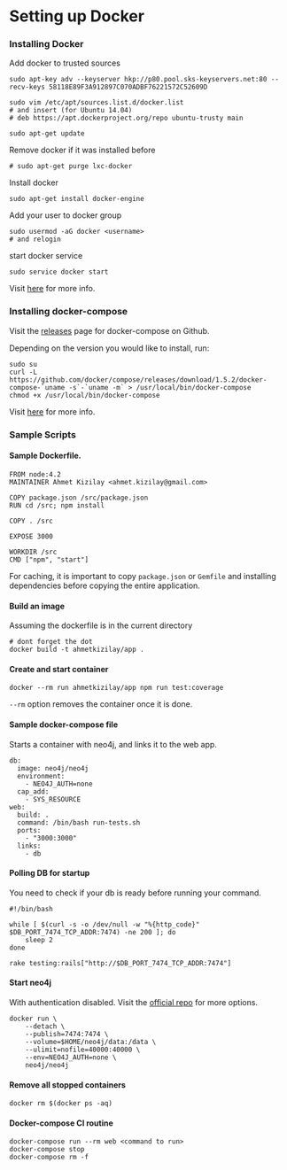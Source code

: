 # Setting up Docker

### Installing Docker
Add docker to trusted sources
```
sudo apt-key adv --keyserver hkp://p80.pool.sks-keyservers.net:80 --recv-keys 58118E89F3A912897C070ADBF76221572C52609D

sudo vim /etc/apt/sources.list.d/docker.list
# and insert (for Ubuntu 14.04)
# deb https://apt.dockerproject.org/repo ubuntu-trusty main

sudo apt-get update
```

Remove docker if it was installed before
```
# sudo apt-get purge lxc-docker
```

Install docker
```
sudo apt-get install docker-engine
```
Add your user to docker group
```
sudo usermod -aG docker <username>
# and relogin
```
start docker service
```
sudo service docker start
```
Visit [here](https://docs.docker.com/engine/installation/ubuntulinux/) for more info.

### Installing docker-compose
Visit the [releases](https://github.com/docker/compose/releases) page for docker-compose on Github.

Depending on the version you would like to install, run:
```
sudo su
curl -L https://github.com/docker/compose/releases/download/1.5.2/docker-compose-`uname -s`-`uname -m` > /usr/local/bin/docker-compose
chmod +x /usr/local/bin/docker-compose
```
Visit [here](https://docs.docker.com/compose/install/) for more info.

### Sample Scripts
#### Sample Dockerfile.

```
FROM node:4.2
MAINTAINER Ahmet Kizilay <ahmet.kizilay@gmail.com>

COPY package.json /src/package.json
RUN cd /src; npm install

COPY . /src

EXPOSE 3000

WORKDIR /src
CMD ["npm", "start"]
```
For caching, it is important to copy `package.json` or `Gemfile` and installing dependencies before copying the entire application.

#### Build an image
Assuming the dockerfile is in the current directory
```
# dont forget the dot
docker build -t ahmetkizilay/app .
```
#### Create and start container
```
docker --rm run ahmetkizilay/app npm run test:coverage
```
`--rm` option removes the container once it is done.

#### Sample docker-compose file
Starts a container with neo4j, and links it to the web app.
```
db:
  image: neo4j/neo4j
  environment:
    - NEO4J_AUTH=none
  cap_add:
    - SYS_RESOURCE
web:
  build: .
  command: /bin/bash run-tests.sh
  ports:
    - "3000:3000"
  links:
    - db
```
#### Polling DB for startup
You need to check if your db is ready before running your command.
```
#!/bin/bash

while [ $(curl -s -o /dev/null -w "%{http_code}" $DB_PORT_7474_TCP_ADDR:7474) -ne 200 ]; do
    sleep 2
done

rake testing:rails["http://$DB_PORT_7474_TCP_ADDR:7474"]

```
#### Start neo4j
With authentication disabled. Visit the [official repo](https://hub.docker.com/r/neo4j/neo4j/) for more options.
```
docker run \
    --detach \
    --publish=7474:7474 \
    --volume=$HOME/neo4j/data:/data \
    --ulimit=nofile=40000:40000 \
    --env=NEO4J_AUTH=none \
    neo4j/neo4j
```
#### Remove all stopped containers
```
docker rm $(docker ps -aq)
```
#### Docker-compose CI routine

```
docker-compose run --rm web <command to run>
docker-compose stop
docker-compose rm -f
```
